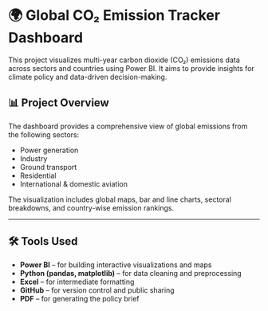 # 🌍 Global CO₂ Emission Tracker Dashboard

This project visualizes multi-year carbon dioxide (CO₂) emissions data across sectors and countries using Power BI. It aims to provide insights for climate policy and data-driven decision-making.


## 📊 Project Overview

The dashboard provides a comprehensive view of global emissions from the following sectors:

- Power generation  
- Industry  
- Ground transport  
- Residential  
- International & domestic aviation  

The visualization includes global maps, bar and line charts, sectoral breakdowns, and country-wise emission rankings.

---

## 🛠️ Tools Used

- **Power BI** – for building interactive visualizations and maps  
- **Python (pandas, matplotlib)** – for data cleaning and preprocessing  
- **Excel** – for intermediate formatting  
- **GitHub** – for version control and public sharing  
- **PDF** – for generating the policy brief


